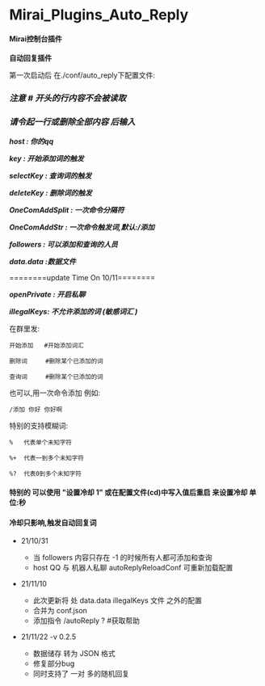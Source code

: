 # Mirai_Plugins_Auto_Reply

#### Mirai控制台插件

**自动回复插件**

第一次启动后 在./conf/auto_reply下配置文件:

### **_注意 # 开头的行内容不会被读取_**

### **_请令起一行或删除全部内容 后输入_**

**_host : 你的qq_**

_**key : 开始添加词的触发**_

_**selectKey : 查询词的触发**_

_**deleteKey : 删除词的触发**_

_**OneComAddSplit : 一次命令分隔符**_

_**OneComAddStr : 一次命令触发词,默认:/添加**_

_**followers : 可以添加和查询的人员**_

_**data.data :数据文件**_

========update Time On 10/11========

_**openPrivate : 开启私聊**_

_**illegalKeys: 不允许添加的词 (敏感词汇 )**_

在群里发:

    开始添加   #开始添加词汇

    删除词     #删除某个已添加的词

    查询词     #删除某个已添加的词

也可以,用一次命令添加 例如:

    /添加 你好 你好啊

特别的支持模糊词:

    %   代表单个未知字符

    %+  代表一到多个未知字符
    
    %?  代表0到多个未知字符

#### 特别的 可以使用 "设置冷却 1" 或在配置文件(cd)中写入值后重启 来设置冷却 单位:秒

#### 冷却只影响,触发自动回复词

+ 21/10/31
    - 当 followers 内容只存在 -1 的时候所有人都可添加和查询
    - host QQ 与 机器人私聊 autoReplyReloadConf 可重新加载配置

+ 21/11/10
  - 此次更新将 处 data.data illegalKeys 文件 之外的配置
  - 合并为 conf.json
  - 添加指令 /autoReply ? #获取帮助

+ 21/11/22 -v 0.2.5
  - 数据储存 转为 JSON 格式
  - 修复部分bug
  - 同时支持了 一对 多的随机回复